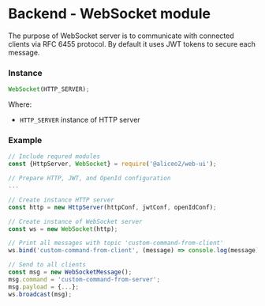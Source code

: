 # Backend - WebSocket module
The purpose of WebSocket server is to communicate with connected clients via RFC 6455 protocol. By default it uses JWT tokens to secure each message.

### Instance
```js
WebSocket(HTTP_SERVER);
```
Where:
 * `HTTP_SERVER` instance of HTTP server

### Example
```js
// Include requred modules
const {HttpServer, WebSocket} = require('@aliceo2/web-ui');

// Prepare HTTP, JWT, and OpenId configuration
...

// Create instance HTTP server
const http = new HttpServer(httpConf, jwtConf, openIdConf);

// Create instance of WebSocket server
const ws = new WebSocket(http);

// Print all messages with topic 'custom-command-from-client'
ws.bind('custom-command-from-client', (message) => console.log(message));

// Send to all clients
const msg = new WebSocketMessage();
msg.command = 'custom-command-from-server';
msg.payload = {...};
ws.broadcast(msg);
```
